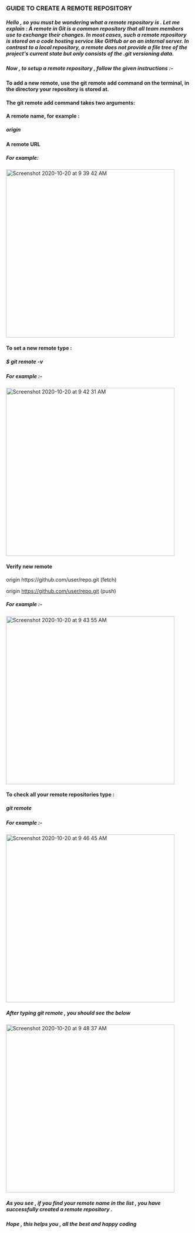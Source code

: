 <h3><BOLD>GUIDE TO CREATE A REMOTE REPOSITORY</h3></BOLD>

<h5><p>Hello , so you must be wondering what a remote repository is . Let me explain : A remote in Git is a common repository that all team members 
use to exchange their changes. In most cases, such a remote repository is stored on a code hosting service like GitHub or on an internal server.
In contrast to a local repository, a remote  does not provide a file tree of the project's current state but only consists of the .git versioning data.</h5></p>


<h5>Now , to setup a remote repository , follow the given instructions :-</h5>

<h4><bold>To add a new remote, use the git remote add command on the terminal, in the directory your repository is stored at.</bold></h4>

<h4><bold>The git remote add command takes two arguments:</h4></bold>

<h4><bold>A remote name, for example : </h4></bold> <h5>origin</h5>
<h4><bold>A remote URL</h4></bold>

<h5>For example:</h5>

<img width="458" alt="Screenshot 2020-10-20 at 9 39 42 AM" src="https://user-images.githubusercontent.com/58665834/96539295-5be5c780-12b8-11eb-840e-ca54b6fdaf7f.png">


<h4><bold>To set a new remote type :</h4></bold> <h5>$ git remote -v </h5>

<h5>For example :- </h5>

<img width="458" alt="Screenshot 2020-10-20 at 9 42 31 AM" src="https://user-images.githubusercontent.com/58665834/96539416-9bacaf00-12b8-11eb-8fa7-973fb738de4d.png">


<h4><bold>Verify new remote</h4></bold>
<p>
 origin  https://github.com/user/repo.git (fetch)
 
 origin  https://github.com/user/repo.git (push)
</p>

<h5>For example :-</h5>


<img width="458" alt="Screenshot 2020-10-20 at 9 43 55 AM" src="https://user-images.githubusercontent.com/58665834/96539499-c8f95d00-12b8-11eb-9e0d-24a83d436631.png">


<h4><bold>To check all your remote repositories type :</h4></bold> <h5> git remote</h5>

<h5>For example :-</h5>


<img width="458" alt="Screenshot 2020-10-20 at 9 46 45 AM" src="https://user-images.githubusercontent.com/58665834/96539636-2d1c2100-12b9-11eb-9e42-d666d0c57ac4.png">


<h5></bold>After typing git remote , you should see the below</h5></bold>

<img width="458" alt="Screenshot 2020-10-20 at 9 48 37 AM" src="https://user-images.githubusercontent.com/58665834/96539750-6e143580-12b9-11eb-8ed0-74a2a55120e7.png">


<h5><bold>As you see , if you find your remote name in the list , you have successfully created a remote repository .</h5></bold>

<h5></bold>Hope , this helps you , all the best and happy coding </h5></bold>
